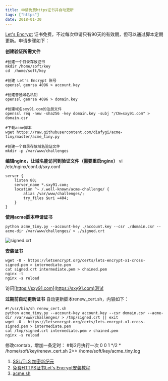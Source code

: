 ```yaml
---
title: 申请免费https证书并自动更新 
tags: ["https"]
date: 2018-01-30
---
```


 [Let's Encrypt](https://letsencrypt.org/) 证书免费，不过每次申请只有90天的有效期，但可以通过脚本定期更新。申请步骤如下：

**创建验证所需文件**
```sh?linenums
#创建一个目录存放证书
mkdir /home/soft/key
cd  /home/soft/key

#创建 Let's Encrypt 账号
openssl genrsa 4096 > account.key

#创建普通域名私钥
openssl genrsa 4096 > domain.key

#创建域名sxy91.com的注册文件
openssl req -new -sha256 -key domain.key -subj "/CN=sxy91.com" > domain.csr

#下载acme脚本
wget https://raw.githubusercontent.com/diafygi/acme-tiny/master/acme_tiny.py

#创建一个目录存放域名验证文件
mkdir -p /var/www/challenges
```


**编辑nginx，让域名能访问到验证文件（需要重启nginx）**
vi /etc/nginx/conf.d/sxy.conf
```nginxconf
server {
    listen 80;
    server_name *.sxy91.com;
    location ^~ /.well-known/acme-challenge/ {
        alias /var/www/challenges/;
        try_files $uri =404;
    }
}
```

**使用acme脚本申请证书**
```shell
python acme_tiny.py --account-key ./account.key --csr ./domain.csr --acme-dir /var/www/challenges/ > ./signed.crt
```

![signed.crt](https://i.loli.net/2018/07/04/5b3cb0f7dc4b5.jpg)


**安装证书**
```shell?linenums
wget -O - https://letsencrypt.org/certs/lets-encrypt-x1-cross-signed.pem > intermediate.pem
cat signed.crt intermediate.pem > chained.pem
nginx -t
nginx -s reload
```

访问[https://sxy91.com](https://sxy91.com)测试

**过期前自动更新证书**
自动更新脚本renew_cert.sh，内容如下：
```shell?linenums
#!/usr/bin/sh renew_cert.sh
python acme_tiny.py --account-key account.key --csr domain.csr --acme-dir /var/www/challenges/ > /tmp/signed.crt || exit
wget -O - https://letsencrypt.org/certs/lets-encrypt-x1-cross-signed.pem > intermediate.pem
cat /tmp/signed.crt intermediate.pem > chained.pem
nginx -s reload
```

修改crontab，增加一条定时：
#每2月执行一次
0 0 1 */2 * /home/soft/key/renew_cert.sh 2>> /home/soft/key/acme_tiny.log


1. [SSL/TLS 加密新纪元](https://linux.cn/article-6565-1.html)
2. [免费HTTPS证书Let's Encrypt安装教程](https://foofish.net/https-free-for-lets-encrypt.html)
3. [acme.sh](https://github.com/Neilpang/acme.sh/wiki/%E8%AF%B4%E6%98%8E)

